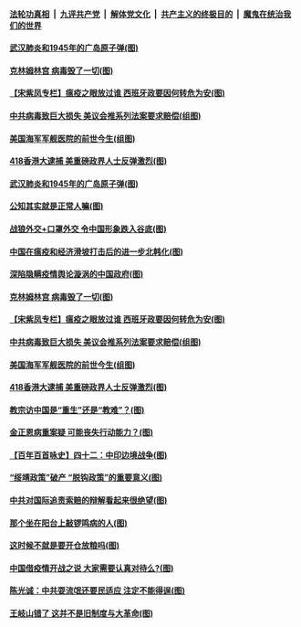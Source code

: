 

####  [法轮功真相](../../../../basic/blob/master/README.md?t=04231701) &nbsp;|&nbsp; [九评共产党](../../../../9ping.md/blob/master/README.md?t=04231701) &nbsp;|&nbsp; [解体党文化](../../../../jtdwh.md/blob/master/README.md?t=04231701)  &nbsp;|&nbsp; [共产主义的终极目的](../../../../gczydzjmd.md/blob/master/README.md?t=04231701) &nbsp;|&nbsp; [魔鬼在统治我们的世界](../../../../mgztzwmdsj.md/blob/master/README.md?t=04231701) 

#### [武汉肺炎和1945年的广岛原子弹(图)](../pages/p4/930792.md?t=04231701) 

#### [克林姆林宫 病毒毁了一切(图)](../pages/p4/930760.md?t=04231701) 

#### [【宋紫凤专栏】瘟疫之眼放过谁 西班牙政要因何转危为安(图)](../pages/p4/930598.md?t=04231701) 

#### [中共病毒致巨大损失 美议会推系列法案要求赔偿(组图)](../pages/p4/930625.md?t=04231701) 

#### [美国海军军舰医院的前世今生(组图)](../pages/p4/930642.md?t=04231701) 

#### [418香港大逮捕 美重磅政界人士反弹激烈(图)](../pages/p4/930629.md?t=04231701) 

#### [武汉肺炎和1945年的广岛原子弹(图)](../pages/p4/930792.md?t=04231701) 

#### [公知其实就是正常人嘛(图)](../pages/p4/930773.md?t=04231701) 

#### [战狼外交+口罩外交 令中国形象跌入谷底(图)](../pages/p4/930771.md?t=04231701) 

#### [中国在瘟疫和经济滑坡打击后的进一步北韩化(图)](../pages/p4/930769.md?t=04231701) 

#### [深陷隐瞒疫情舆论漩涡的中国政府(图)](../pages/p4/930762.md?t=04231701) 

#### [克林姆林宫 病毒毁了一切(图)](../pages/p4/930760.md?t=04231701) 

#### [【宋紫凤专栏】瘟疫之眼放过谁 西班牙政要因何转危为安(图)](../pages/p4/930598.md?t=04231701) 

#### [中共病毒致巨大损失 美议会推系列法案要求赔偿(组图)](../pages/p4/930625.md?t=04231701) 

#### [美国海军军舰医院的前世今生(组图)](../pages/p4/930642.md?t=04231701) 

#### [418香港大逮捕 美重磅政界人士反弹激烈(图)](../pages/p4/930629.md?t=04231701) 

#### [教宗访中国是“重生”还是“教难”？(图)](../pages/p4/930640.md?t=04231701) 

#### [金正恩病重案疑 可能丧失行动能力？(图)](../pages/p4/930622.md?t=04231701) 

#### [【百年百首咏史】四十二：中印边境战争(图)](../pages/p4/930620.md?t=04231701) 

#### [“绥靖政策”破产 “脱钩政策”的重要意义(图)](../pages/p4/930594.md?t=04231701) 

#### [中共对国际追责索赔的辩解看起来很绝望(图)](../pages/p4/930544.md?t=04231701) 

#### [那个坐在阳台上敲锣鸣病的人(图)](../pages/p4/930538.md?t=04231701) 

#### [这时候不就是要开仓放粮吗(图)](../pages/p4/930536.md?t=04231701) 

#### [中国借疫情开战之说 大家需要认真对待么?(图)](../pages/p4/930527.md?t=04231701) 

#### [陈光诚：中共耍流氓还要民适应 注定不能得逞(图)](../pages/p4/930530.md?t=04231701) 

#### [王岐山错了 这并不是旧制度与大革命(图)](../pages/p4/930512.md?t=04231701) 

